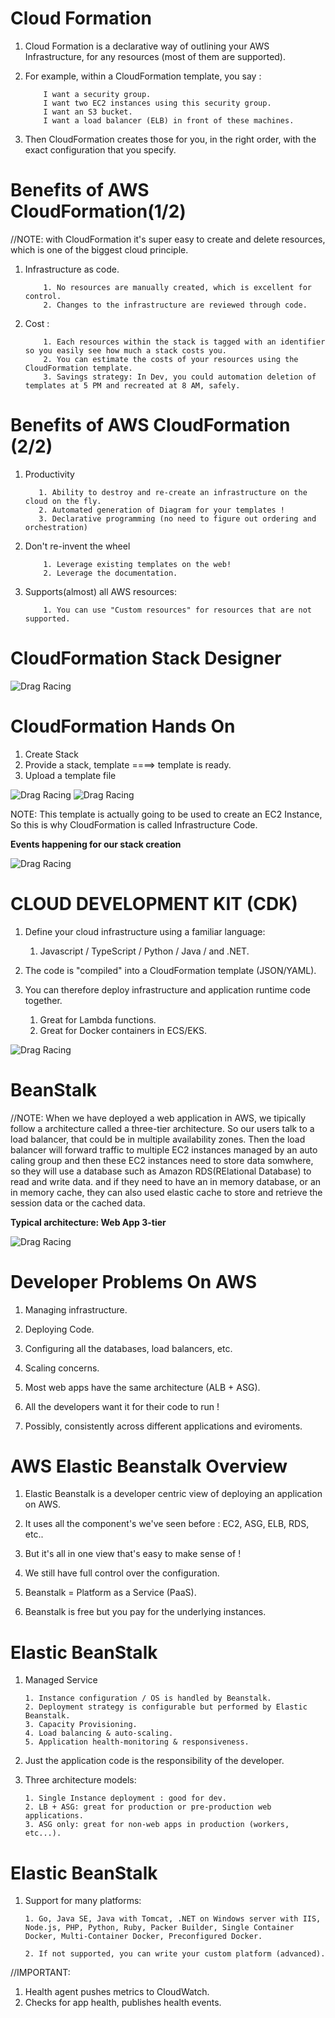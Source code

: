 # **Cloud Formation**

1. Cloud Formation is a declarative way of outlining your AWS Infrastructure, for any resources (most of them are supported).
2. For example, within a CloudFormation template, you say :

   ```
       I want a security group.
       I want two EC2 instances using this security group.
       I want an S3 bucket.
       I want a load balancer (ELB) in front of these machines.
   ```

3. Then CloudFormation creates those for you, in the right order, with the exact configuration that you specify.

# **Benefits of AWS CloudFormation(1/2)**

//NOTE: with CloudFormation it's super easy to create and delete resources, which is one of the biggest cloud principle.

1. Infrastructure as code.

   ```
       1. No resources are manually created, which is excellent for control.
       2. Changes to the infrastructure are reviewed through code.
   ```

2. Cost :

   ```
       1. Each resources within the stack is tagged with an identifier so you easily see how much a stack costs you.
       2. You can estimate the costs of your resources using the CloudFormation template.
       3. Savings strategy: In Dev, you could automation deletion of templates at 5 PM and recreated at 8 AM, safely.
   ```

# **Benefits of AWS CloudFormation (2/2)**

1. Productivity

   ```
      1. Ability to destroy and re-create an infrastructure on the cloud on the fly.
      2. Automated generation of Diagram for your templates !
      3. Declarative programming (no need to figure out ordering and orchestration)
   ```

2. Don't re-invent the wheel

   ```
       1. Leverage existing templates on the web!
       2. Leverage the documentation.
   ```

3. Supports(almost) all AWS resources:

   ```
       1. You can use "Custom resources" for resources that are not supported.
   ```

# **CloudFormation Stack Designer**

![Drag Racing](images/Cloud_Formation_Stack_Designer.png)

# **CloudFormation Hands On**

1. Create Stack
2. Provide a stack, template ====> template is ready.
3. Upload a template file

![Drag Racing](images/0-just-ec2.yaml.png)
![Drag Racing](images/DemoCloudFormation.png)

NOTE: This template is actually going to be used to create an EC2 Instance, So this is why CloudFormation is called Infrastructure Code.

**Events happening for our stack creation**

![Drag Racing](images/Events_Cloud_Formation.png)

# **CLOUD DEVELOPMENT KIT (CDK)**

1. Define your cloud infrastructure using a familiar language:

   1. Javascript / TypeScript / Python / Java / and .NET.

2. The code is "compiled" into a CloudFormation template (JSON/YAML).
3. You can therefore deploy infrastructure and application runtime code together.
   1. Great for Lambda functions.
   2. Great for Docker containers in ECS/EKS.

![Drag Racing](images/cdk_example.png)

# **BeanStalk**

//NOTE: When we have deployed a web application in AWS, we tipically follow a architecture called a three-tier architecture.
So our users talk to a load balancer, that could be in multiple availability zones.
Then the load balancer will forward traffic to multiple EC2 instances managed by an auto caling group and then these EC2 instances need to store data somwhere, so they will use a database such as Amazon RDS(RElational Database) to read and write data.
and if they need to have an in memory database, or an in memory cache, they can also used elastic cache to store and retrieve the session data or the cached data.

**Typical architecture: Web App 3-tier**

![Drag Racing](images/Typical_architecture:3-tier.png)

# **Developer Problems On AWS**

1. Managing infrastructure.
2. Deploying Code.
3. Configuring all the databases, load balancers, etc.
4. Scaling concerns.

5. Most web apps have the same architecture (ALB + ASG).
6. All the developers want it for their code to run !
7. Possibly, consistently across different applications and eviroments.

# **AWS Elastic Beanstalk Overview**

1. Elastic Beanstalk is a developer centric view of deploying an application on AWS.
2. It uses all the component's we've seen before : EC2, ASG, ELB, RDS, etc..
3. But it's all in one view that's easy to make sense of !
4. We still have full control over the configuration.

5. Beanstalk = Platform as a Service (PaaS).
6. Beanstalk is free but you pay for the underlying instances.

# **Elastic BeanStalk**

1.  Managed Service

        1. Instance configuration / OS is handled by Beanstalk.
        2. Deployment strategy is configurable but performed by Elastic Beanstalk.
        3. Capacity Provisioning.
        4. Load balancing & auto-scaling.
        5. Application health-monitoring & responsiveness.

2.  Just the application code is the responsibility of the developer.
3.  Three architecture models:

        1. Single Instance deployment : good for dev.
        2. LB + ASG: great for production or pre-production web applications.
        3. ASG only: great for non-web apps in production (workers, etc...).

# **Elastic BeanStalk**

1.  Support for many platforms:

        1. Go, Java SE, Java with Tomcat, .NET on Windows server with IIS, Node.js, PHP, Python, Ruby, Packer Builder, Single Container Docker, Multi-Container Docker, Preconfigured Docker.

        2. If not supported, you can write your custom platform (advanced).

//IMPORTANT:

1. Health agent pushes metrics to CloudWatch.
2. Checks for app health, publishes health events.
